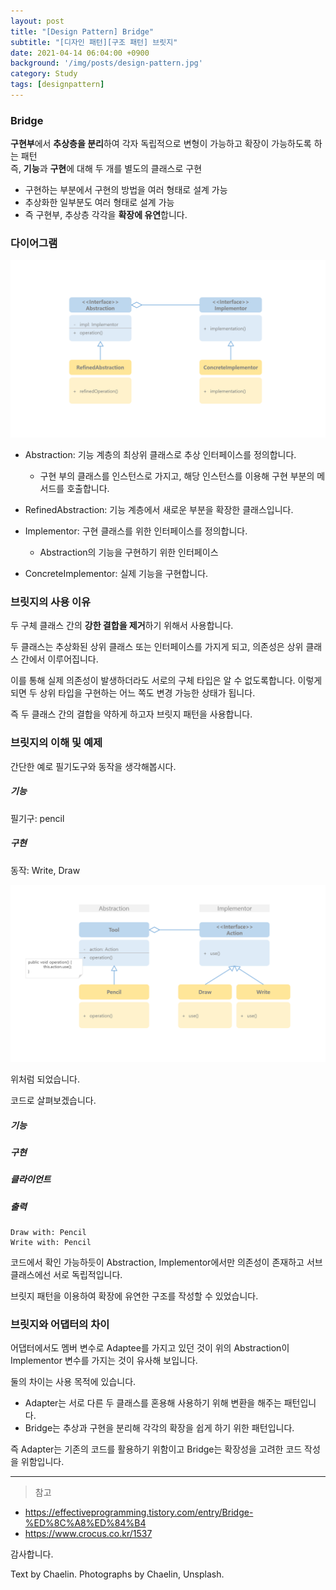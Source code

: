 ```yaml
---
layout: post
title: "[Design Pattern] Bridge"
subtitle: "[디자인 패턴][구조 패턴] 브릿지"
date: 2021-04-14 06:04:00 +0900
background: '/img/posts/design-pattern.jpg'
category: Study
tags: [designpattern]
---
```

### Bridge
**구현부**에서 **추상층을 분리**하여 각자 독립적으로 변형이 가능하고 확장이 가능하도록 하는 패턴   
즉, **기능**과 **구현**에 대해 두 개를 별도의 클래스로 구현

* 구현하는 부분에서 구현의 방법을 여러 형태로 설계 가능
* 추상화한 일부분도 여러 형태로 설계 가능
* 즉 구현부, 추상층 각각을 **확장에 유연**합니다.
<!-- * 전체를 하나의 인터페이스로 작성하고, 상속하여 확장하는 방법을 Bridge 패턴을 이용하여 추상화된 변수로 가지는 **조합(Composition)**을 이용합니다. -->

### 다이어그램
<img class="img-fluid" src="/img/posts/inPost/bridge-01.png">

* Abstraction: 기능 계층의 최상위 클래스로 추상 인터페이스를 정의합니다.
    * 구현 부의 클래스를 인스턴스로 가지고, 해당 인스턴스를 이용해 구현 부분의 메서드를 호출합니다.
* RefinedAbstraction: 기능 계층에서 새로운 부분을 확장한 클래스입니다.

* Implementor: 구현 클래스를 위한 인터페이스를 정의합니다.
    * Abstraction의 기능을 구현하기 위한 인터페이스
* ConcreteImplementor: 실제 기능을 구현합니다.

### 브릿지의 사용 이유
두 구체 클래스 간의 **강한 결합을 제거**하기 위해서 사용합니다.

두 클래스는 추상화된 상위 클래스 또는 인터페이스를 가지게 되고, 의존성은 상위 클래스 간에서 이루어집니다.

이를 통해 실제 의존성이 발생하더라도 서로의 구체 타입은 알 수 없도록합니다. 이렇게 되면 두 상위 타입을 구현하는 어느 쪽도 변경 가능한 상태가 됩니다.

즉 두 클래스 간의 결합을 약하게 하고자 브릿지 패턴을 사용합니다.

### 브릿지의 이해 및 예제
간단한 예로 필기도구와 동작을 생각해봅시다.

##### 기능
필기구: pencil

##### 구현
동작: Write, Draw

<img class="img-fluid" src="/img/posts/inPost/bridge-02.png">

위처럼 되었습니다.

코드로 살펴보겠습니다.

##### 기능
<script src="https://gist.github.com/chaelin1211/61fc8877e433d3666e7bb3519766fbfb.js"></script>

##### 구현
<script src="https://gist.github.com/chaelin1211/ed4ae0f983e5e1fd902ae424e333c6bb.js"></script>

##### 클라이언트
<script src="https://gist.github.com/chaelin1211/d84773f1ae1595ced31d0c975ad9f279.js"></script>

##### 출력
```
Draw with: Pencil
Write with: Pencil
```

코드에서 확인 가능하듯이 Abstraction, Implementor에서만 의존성이 존재하고 서브클래스에선 서로 독립적입니다.

브릿지 패턴을 이용하여 확장에 유연한 구조를 작성할 수 있었습니다.

### 브릿지와 어댑터의 차이
어댑터에서도 멤버 변수로 Adaptee를 가지고 있던 것이 위의 Abstraction이 Implementor 변수를 가지는 것이 유사해 보입니다. 

둘의 차이는 사용 목적에 있습니다.

* Adapter는 서로 다른 두 클래스를 혼용해 사용하기 위해 변환을 해주는 패턴입니다.
* Bridge는 추상과 구현을 분리해 각각의 확장을 쉽게 하기 위한 패턴입니다.

즉 Adapter는 기존의 코드를 활용하기 위함이고 Bridge는 확장성을 고려한 코드 작성을 위함입니다.

*****

> 참고
* <a href="https://effectiveprogramming.tistory.com/entry/Bridge-%ED%8C%A8%ED%84%B4">https://effectiveprogramming.tistory.com/entry/Bridge-%ED%8C%A8%ED%84%B4</a>
* <a href="https://www.crocus.co.kr/1537">https://www.crocus.co.kr/1537</a>

감사합니다.

<p class = "placeholder">Text by Chaelin. Photographs by Chaelin, Unsplash.</p>